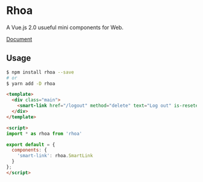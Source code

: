 # Rhoa

A Vue.js 2.0 usueful mini components for Web.

[Document](https://isuke.github.io/rhoa-doc/)

## Usage

```sh
$ npm install rhoa --save
# or
$ yarn add -D rhoa
```

```html
<template>
  <div class="main">
    <smart-link href="/logout" method="delete" text="Log out" is-reseted-style></smart-link>
  </div>
</template>

<script>
import * as rhoa from 'rhoa'

export default = {
  components: {
    'smart-link': rhoa.SmartLink
  }
};
</script>
```
